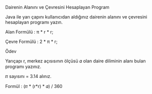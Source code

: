 Dairenin Alanını ve Çevresini Hesaplayan Program


Java ile yarı çapını kullanıcıdan aldığınız dairenin alanını ve çevresini hesaplayan programı yazın.



Alan Formülü : π * r * r;



Çevre Formülü : 2 * π * r;



Ödev


Yarıçapı r, merkez açısısının ölçüsü 𝛼 olan daire diliminin alanı bulan programı yazınız.



𝜋 sayısını = 3.14 alınız.



Formül : (𝜋 * (r*r) * 𝛼) / 360

